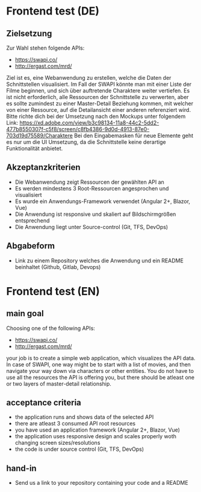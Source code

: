# Frontend test (DE)
 
## Zielsetzung
Zur Wahl stehen folgende APIs:
- https://swapi.co/
- http://ergast.com/mrd/

Ziel ist es, eine Webanwendung zu erstellen, welche die Daten der Schnittstellen visualisiert. Im Fall der SWAPI könnte man mit einer Liste der Filme beginnen, und sich über auftretende Charaktere weiter vertiefen. Es ist nicht erforderlich, alle Ressourcen der Schnittstelle zu verwerten, aber es sollte zumindest zu einer Master-Detail Beziehung kommen, mit welcher von einer Ressource, auf die Detailansicht einer anderen referenziert wird.
Bitte richte dich bei der Umsetzung nach den Mockups unter folgendem Link:
https://xd.adobe.com/view/b3c98134-11a8-44c2-5dd2-477b8550307f-c5f8/screen/c8fb4386-9d0d-4913-87e0-703d19d75589/Charaktere
Bei den Eingabemasken für neue Elemente geht es nur um die UI Umsetzung, da die Schnittstelle keine derartige Funktionalität anbietet.

## Akzeptanzkriterien
- Die Webanwendung zeigt Ressourcen der gewählten API an
- Es werden mindestens 3 Root-Ressourcen angesprochen und visualisiert
- Es wurde ein Anwendungs-Framework verwendet (Angular 2+, Blazor, Vue)
- Die Anwendung ist responsive und skaliert auf Bildschirmgrößen entsprechend
- Die Anwendung liegt unter Source-control (Git, TFS, DevOps)

## Abgabeform
- Link zu einem Repository welches die Anwendung und ein README beinhaltet (Github, Gitlab, Devops)

# Frontend test (EN)

## main goal
Choosing one of the following APIs:
- https://swapi.co/
- http://ergast.com/mrd/

your job is to create a simple web application, which visualizes the API data. In case of SWAPI, one way might be to start with a list of movies, and then navigate your way down via characters or other entities. You do not have to use all the resources the API is offering you, but there should be atleast one or two layers of master-detail relationship.

## acceptance criteria
- the application runs and shows data of the selected API
- there are atleast 3 consumed API root resources
- you have used an application framework (Angular 2+, Blazor, Vue)
- the application uses responsive design and scales properly woth changing screen sizes/resolutions
- the code is under source control (Git, TFS, DevOps)

## hand-in
- Send us a link to your repository containing your code and a README

